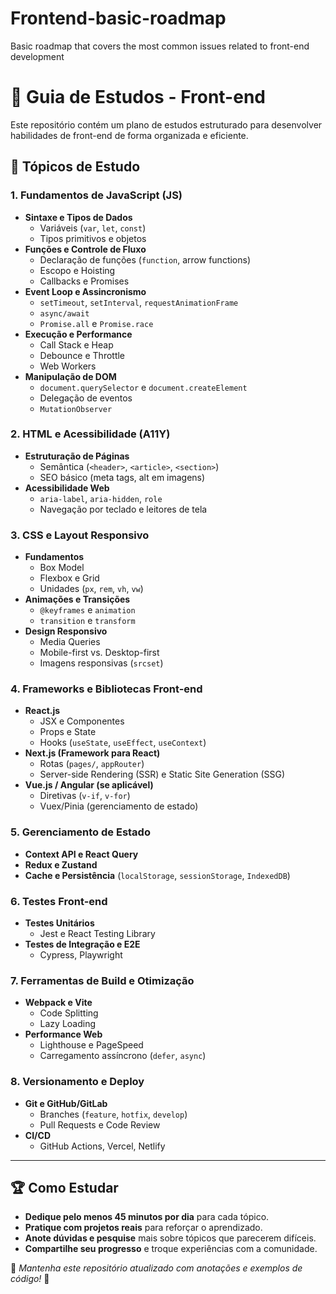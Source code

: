 # Frontend-basic-roadmap
Basic roadmap that covers the most common issues related to front-end development

# 🚀 Guia de Estudos - Front-end

Este repositório contém um plano de estudos estruturado para desenvolver habilidades de front-end de forma organizada e eficiente.

## 📌 Tópicos de Estudo

### 1. **Fundamentos de JavaScript (JS)**
- **Sintaxe e Tipos de Dados**  
  - Variáveis (`var`, `let`, `const`)  
  - Tipos primitivos e objetos  
- **Funções e Controle de Fluxo**  
  - Declaração de funções (`function`, arrow functions)  
  - Escopo e Hoisting  
  - Callbacks e Promises  
- **Event Loop e Assincronismo**  
  - `setTimeout`, `setInterval`, `requestAnimationFrame`  
  - `async/await`  
  - `Promise.all` e `Promise.race`  
- **Execução e Performance**  
  - Call Stack e Heap  
  - Debounce e Throttle  
  - Web Workers  
- **Manipulação de DOM**  
  - `document.querySelector` e `document.createElement`  
  - Delegação de eventos  
  - `MutationObserver`  

### 2. **HTML e Acessibilidade (A11Y)**
- **Estruturação de Páginas**  
  - Semântica (`<header>`, `<article>`, `<section>`)  
  - SEO básico (meta tags, alt em imagens)  
- **Acessibilidade Web**  
  - `aria-label`, `aria-hidden`, `role`  
  - Navegação por teclado e leitores de tela  

### 3. **CSS e Layout Responsivo**
- **Fundamentos**  
  - Box Model  
  - Flexbox e Grid  
  - Unidades (`px`, `rem`, `vh`, `vw`)  
- **Animações e Transições**  
  - `@keyframes` e `animation`  
  - `transition` e `transform`  
- **Design Responsivo**  
  - Media Queries  
  - Mobile-first vs. Desktop-first  
  - Imagens responsivas (`srcset`)  

### 4. **Frameworks e Bibliotecas Front-end**
- **React.js**  
  - JSX e Componentes  
  - Props e State  
  - Hooks (`useState`, `useEffect`, `useContext`)  
- **Next.js (Framework para React)**  
  - Rotas (`pages/`, `appRouter`)  
  - Server-side Rendering (SSR) e Static Site Generation (SSG)  
- **Vue.js / Angular (se aplicável)**  
  - Diretivas (`v-if`, `v-for`)  
  - Vuex/Pinia (gerenciamento de estado)  

### 5. **Gerenciamento de Estado**
- **Context API e React Query**  
- **Redux e Zustand**  
- **Cache e Persistência** (`localStorage`, `sessionStorage`, `IndexedDB`)  

### 6. **Testes Front-end**
- **Testes Unitários**  
  - Jest e React Testing Library  
- **Testes de Integração e E2E**  
  - Cypress, Playwright  

### 7. **Ferramentas de Build e Otimização**
- **Webpack e Vite**  
  - Code Splitting  
  - Lazy Loading  
- **Performance Web**  
  - Lighthouse e PageSpeed  
  - Carregamento assíncrono (`defer`, `async`)  

### 8. **Versionamento e Deploy**
- **Git e GitHub/GitLab**  
  - Branches (`feature`, `hotfix`, `develop`)  
  - Pull Requests e Code Review  
- **CI/CD**  
  - GitHub Actions, Vercel, Netlify  

---

## 🏆 Como Estudar
- **Dedique pelo menos 45 minutos por dia** para cada tópico.
- **Pratique com projetos reais** para reforçar o aprendizado.
- **Anote dúvidas e pesquise** mais sobre tópicos que parecerem difíceis.
- **Compartilhe seu progresso** e troque experiências com a comunidade.

📌 _Mantenha este repositório atualizado com anotações e exemplos de código!_ 🚀
